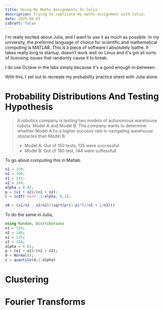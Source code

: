 ```yaml
---
title: Doing My Maths Assignments In Julia
description: Trying to replicate my maths assignment with Julia.
date: 2025-04-01
isDraft: false
---
```


I'm really excited about Julia, and I want to use it as much as possible. In my university, the preferred language of choice for scientific and mathematical computing is MATLAB. This is a piece of software I absolutely loathe. It takes really long to startup, doesn't work well on Linux and it's got all sorts of licensing issues that randomly cause it to break.

I do use Octave in the labs simply because it's a good enough in-between.

With this, I set out to recreate my probability practice sheet with Julia alone.

# Probability Distributions And Testing Hypothesis

> A robotics company is testing two models of autonomous warehouse robots: Model A and Model B. The company wants to determine whether Model A hs a higher success rate in navigating warehouse obstacles than Model B.
> - Model A: Out of 150 tests, 135 were successful
> - Model B: Out of 180 test, 144 were suffessfull

To go about computing this in Matlab.

```matlab
n1 = 150;
n2 = 180;
x1 = 135;
x2 = 144;
alpha = 0.02;
p = (x1 + x2)/(n1 + n2);
c = icdf('norm',1-alpha, 0,1);

z0 = (x1/n1 - x2/n2)/(sqrt(p*(1-p)*(1/n1 + 1/n2)))
```

To do the same in Julia,

```julia
using Random, Distributions
n1 = 150;
n2 = 180;
x1 = 135;
x2 = 144;
alpha = 0.02;
p = (x1 + x2)/(n1 + n2);
d = Normal();
z = quantile(d,1-alpha)
```

# Clustering

# Fourier Transforms
